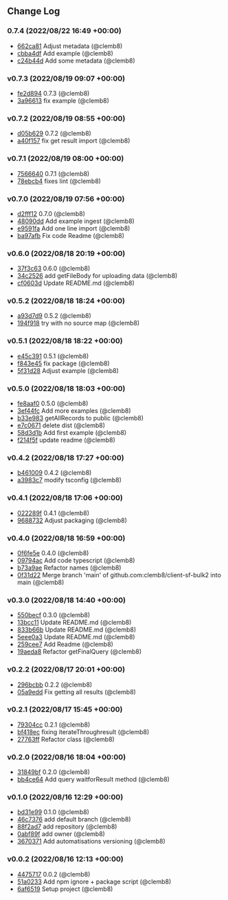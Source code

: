 ## Change Log

### 0.7.4 (2022/08/22 16:49 +00:00)
- [662ca81](https://github.com/clemb8/client-sf-bulk2/commit/662ca810e4026847bc548ecfdeb8f1007b7f0e3b) Adjust metadata (@clemb8)
- [cbba4df](https://github.com/clemb8/client-sf-bulk2/commit/cbba4df865ec01ba22a6423be3f1c0b363ab1b44) Add example (@clemb8)
- [c24b44d](https://github.com/clemb8/client-sf-bulk2/commit/c24b44d0baa74c0d16f98e4a7da0fd0eb89e8768) Add some metadata (@clemb8)

### v0.7.3 (2022/08/19 09:07 +00:00)
- [fe2d894](https://github.com/clemb8/client-sf-bulk2/commit/fe2d8948edd0cb28ad0aa561bc299100ccb1fc74) 0.7.3 (@clemb8)
- [3a96613](https://github.com/clemb8/client-sf-bulk2/commit/3a96613b26259242180741baef04685e73c84ee9) fix example (@clemb8)

### v0.7.2 (2022/08/19 08:55 +00:00)
- [d05b629](https://github.com/clemb8/client-sf-bulk2/commit/d05b629be8b2540f0ca8e0827b97719dfe06e26d) 0.7.2 (@clemb8)
- [a40f157](https://github.com/clemb8/client-sf-bulk2/commit/a40f157ca1c8ab63c788984325e67468953ced6a) fix get result import (@clemb8)

### v0.7.1 (2022/08/19 08:00 +00:00)
- [7566640](https://github.com/clemb8/client-sf-bulk2/commit/7566640d81f7019c01a35824fd58a30b6f4b3597) 0.7.1 (@clemb8)
- [78ebcb4](https://github.com/clemb8/client-sf-bulk2/commit/78ebcb48f16a849e49a02e127a311e22762ff846) fixes lint (@clemb8)

### v0.7.0 (2022/08/19 07:56 +00:00)
- [d2fff12](https://github.com/clemb8/client-sf-bulk2/commit/d2fff1267a8d76f40b92a89cdbf30f08ed810e68) 0.7.0 (@clemb8)
- [48090dd](https://github.com/clemb8/client-sf-bulk2/commit/48090dd7aea46e0f6f9e47c30bb919ded6266939) Add example ingest (@clemb8)
- [e9591fa](https://github.com/clemb8/client-sf-bulk2/commit/e9591fac082e3bae0cc948742d5ba7dbd64e377b) Add one line import (@clemb8)
- [ba97afb](https://github.com/clemb8/client-sf-bulk2/commit/ba97afbef873f42368c42903999f93f7453f5886) Fix code Readme (@clemb8)

### v0.6.0 (2022/08/18 20:19 +00:00)
- [37f3c63](https://github.com/clemb8/client-sf-bulk2/commit/37f3c63d539daed8f5d73dc0e1d28dfa43180593) 0.6.0 (@clemb8)
- [34c2526](https://github.com/clemb8/client-sf-bulk2/commit/34c252610fa66d0cccc0201089dadb4a9eae6a8b) add getFileBody for uploading data (@clemb8)
- [cf0603d](https://github.com/clemb8/client-sf-bulk2/commit/cf0603d26a1900a73e89ae0379ba2a189c0f6642) Update README.md (@clemb8)

### v0.5.2 (2022/08/18 18:24 +00:00)
- [a93d7d9](https://github.com/clemb8/client-sf-bulk2/commit/a93d7d9f6488f6648593bd6481c5af5572e42a0b) 0.5.2 (@clemb8)
- [194f918](https://github.com/clemb8/client-sf-bulk2/commit/194f9181ee679fcd0dbdca27f82aaaec92ec706b) try with no source map (@clemb8)

### v0.5.1 (2022/08/18 18:22 +00:00)
- [e45c391](https://github.com/clemb8/client-sf-bulk2/commit/e45c391bb61efa70ed0285c417a58143f1907e27) 0.5.1 (@clemb8)
- [f843e45](https://github.com/clemb8/client-sf-bulk2/commit/f843e45088eecaf38d45c99f58118adfac3f5ab6) fix package (@clemb8)
- [5f31d28](https://github.com/clemb8/client-sf-bulk2/commit/5f31d28d3ace5ecc0551b3c65707ea4bcb86277c) Adjust example (@clemb8)

### v0.5.0 (2022/08/18 18:03 +00:00)
- [fe8aaf0](https://github.com/clemb8/client-sf-bulk2/commit/fe8aaf041f93e109301112d2a957102ba549f577) 0.5.0 (@clemb8)
- [3ef44fc](https://github.com/clemb8/client-sf-bulk2/commit/3ef44fc533ef9578dfaa23a4797870efdf7e25fc) Add more examples (@clemb8)
- [b33e983](https://github.com/clemb8/client-sf-bulk2/commit/b33e983f4d86cd4de607bebbbe840d249e3748fa) getAllRecords to public (@clemb8)
- [e7c0671](https://github.com/clemb8/client-sf-bulk2/commit/e7c0671292747af0d9dbfde7977b8c9403cf34c0) delete dist (@clemb8)
- [58d3d1b](https://github.com/clemb8/client-sf-bulk2/commit/58d3d1bd66709ffc403ea0836af044668af408b7) Add first example (@clemb8)
- [f214f5f](https://github.com/clemb8/client-sf-bulk2/commit/f214f5f851f1df02a97605e3946ad5fb3a9ecae7) update readme (@clemb8)

### v0.4.2 (2022/08/18 17:27 +00:00)
- [b461009](https://github.com/clemb8/client-sf-bulk2/commit/b461009e6a3abf36f7233176f6947f692fe3f226) 0.4.2 (@clemb8)
- [a3983c7](https://github.com/clemb8/client-sf-bulk2/commit/a3983c7786c3b902cd3e28dd7990f7781e4a69d8) modify tsconfig (@clemb8)

### v0.4.1 (2022/08/18 17:06 +00:00)
- [022289f](https://github.com/clemb8/client-sf-bulk2/commit/022289f737a33e7d09995ac11fc808c9177d6c39) 0.4.1 (@clemb8)
- [9688732](https://github.com/clemb8/client-sf-bulk2/commit/968873299be61551e5b34b9e3891c7a0d84ecc83) Adjust packaging (@clemb8)

### v0.4.0 (2022/08/18 16:59 +00:00)
- [0f6fe5e](https://github.com/clemb8/client-sf-bulk2/commit/0f6fe5e430dfa3f6e3574ea754fdbaada715f954) 0.4.0 (@clemb8)
- [09794ac](https://github.com/clemb8/client-sf-bulk2/commit/09794ac70e9a8f38886b666f6d712813d57c6e0b) Add code typescript (@clemb8)
- [b73a9ae](https://github.com/clemb8/client-sf-bulk2/commit/b73a9aed41278fa79cb2c2420056af51eea0f923) Refactor names (@clemb8)
- [0f31d22](https://github.com/clemb8/client-sf-bulk2/commit/0f31d2207f2f67ea8b097f1f4ee5a59ba6aa2e45) Merge branch 'main' of github.com:clemb8/client-sf-bulk2 into main (@clemb8)

### v0.3.0 (2022/08/18 14:40 +00:00)
- [550becf](https://github.com/clemb8/client-sf-bulk2/commit/550becf3c2f78e1985171797870307e768a96fd6) 0.3.0 (@clemb8)
- [13bcc11](https://github.com/clemb8/client-sf-bulk2/commit/13bcc111bfbe883e9b9d887e5540da3af6283702) Update README.md (@clemb8)
- [833b66b](https://github.com/clemb8/client-sf-bulk2/commit/833b66ba591cd626d96fe86b40962c55d8dfa6ff) Update README.md (@clemb8)
- [5eee0a3](https://github.com/clemb8/client-sf-bulk2/commit/5eee0a318ed21c6ae1227345a2dd2e25f4eb5347) Update README.md (@clemb8)
- [259cee7](https://github.com/clemb8/client-sf-bulk2/commit/259cee75285b5b7975f10ed82c1e43671131e65f) Add Readme (@clemb8)
- [19aeda8](https://github.com/clemb8/client-sf-bulk2/commit/19aeda875e40f97bbdd8404ff1e54b839e798cc7) Refactor getFinalQuery (@clemb8)

### v0.2.2 (2022/08/17 20:01 +00:00)
- [296bcbb](https://github.com/clemb8/client-sf-bulk2/commit/296bcbbd7f5086eafa8d56fb24cc66c375fb2d3c) 0.2.2 (@clemb8)
- [05a9edd](https://github.com/clemb8/client-sf-bulk2/commit/05a9eddd3b4e8ea36dbcd12f74536433747cf45b) Fix getting all results (@clemb8)

### v0.2.1 (2022/08/17 15:45 +00:00)
- [79304cc](https://github.com/clemb8/client-sf-bulk2/commit/79304cc9b27641e3e0f2702083004e69d67cc22c) 0.2.1 (@clemb8)
- [bf418ec](https://github.com/clemb8/client-sf-bulk2/commit/bf418ecd2244e0a50b77978df42c8a9e40cc9520) fixing iterateThroughresult (@clemb8)
- [27763ff](https://github.com/clemb8/client-sf-bulk2/commit/27763ffd8a950e8092c9f39e9a54c4595700a609) Refactor class (@clemb8)

### v0.2.0 (2022/08/16 18:04 +00:00)
- [31849bf](https://github.com/clemb8/client-sf-bulk2/commit/31849bf48c9391770417f700a228c72a301b5e6a) 0.2.0 (@clemb8)
- [bb4ce64](https://github.com/clemb8/client-sf-bulk2/commit/bb4ce6416b68286c0d4b8966b26d0d7198a0b1d0) Add query waitforResult method (@clemb8)

### v0.1.0 (2022/08/16 12:29 +00:00)
- [bd31e99](https://github.com/clemb8/client-sf-bulk2/commit/bd31e9925506de4091fd8712a261187f3b2ead0d) 0.1.0 (@clemb8)
- [46c7376](https://github.com/clemb8/client-sf-bulk2/commit/46c737654e86fb5e90c8350410f869732931fc80) add default branch (@clemb8)
- [88f2ad7](https://github.com/clemb8/client-sf-bulk2/commit/88f2ad75fff960c2dbe2c64eb52f2f14b8a04786) add repository (@clemb8)
- [0abf89f](https://github.com/clemb8/client-sf-bulk2/commit/0abf89ff552357aefeed47eb25d040e26366256b) add owner (@clemb8)
- [3670371](https://github.com/clemb8/client-sf-bulk2/commit/3670371ce78e3289d2ee8e4eee24c364fa325aee) Add automatisations versioning (@clemb8)

### v0.0.2 (2022/08/16 12:13 +00:00)
- [4475717](https://github.com/clemb8/client-sf-bulk2/commit/447571726d62949bcb1dcafa57cf68de4df3a6ad) 0.0.2 (@clemb8)
- [51a0233](https://github.com/clemb8/client-sf-bulk2/commit/51a0233ea8ec7ae3698d898c958ef43176c7eb8e) Add npm ignore + package script (@clemb8)
- [6af6519](https://github.com/clemb8/client-sf-bulk2/commit/6af6519514c03abd8365325dd61b785c60835256) Setup project (@clemb8)
